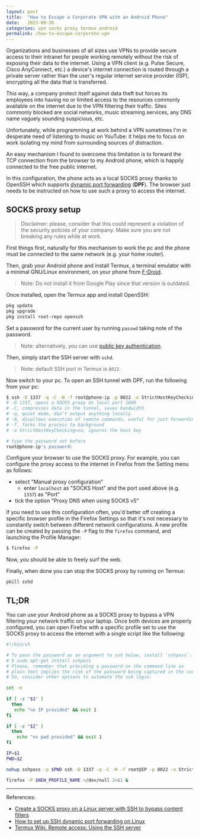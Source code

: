 ```yaml
---
layout: post
title:  "How to Escape a Corporate VPN with an Android Phone"
date:   2023-09-26
categories: vpn socks proxy termux android
permalink: /how-to-escape-corporate-vpn
---
```


Organizations and businesses of all sizes use VPNs to provide secure access to their intranet for people working remotely without the risk of exposing their data to the internet. Using a VPN client (e.g. Pulse Secure, Cisco AnyConnect, etc.) a device's internet connection is routed through a private server rather than the user's regular internet service provider (ISP), encrypting all the data that is transferred.  

This way, a company protect itself against data theft but forces its employees into having no or limited access to the resources commonly available on the internet due to the VPN filtering their traffic. Sites commonly blocked are social networks, music streaming services, any DNS name vaguely sounding suspicious, etc.

Unfortunately, while programming at work behind a VPN sometimes I'm in desperate need of listening to music on YouTube: it helps me to focus on work isolating my mind from surrounding sources of distraction.

An easy mechanism I found to overcome this limitation is to forward the TCP connection from the browser to my Android phone, which is happily connected to the free public internet.

In this configuration, the phone acts as a local SOCKS proxy thanks to OpenSSH which supports [dynamic port forwarding](https://en.wikipedia.org/wiki/Port_forwarding#Dynamic_port_forwarding) (**DPF**). The browser just needs to be instructed on how to use such a proxy to access the internet.

## SOCKS proxy setup

> Disclaimer: please, consider that this could represent a violation of the security policies of your company. Make sure you are not breaking any rules while at work.

First things first, naturally for this mechanism to work the pc and the phone must be connected to the same network (e.g. your home router). 

Then, grab your Android phone and install Termux, a terminal emulator with a minimal GNU/Linux environment, on your phone from [F-Droid](https://wiki.termux.com/wiki/Installing_from_F-Droid).

> Note: Do not install it from Google Play since that version is outdated.

Once installed, open the Termux app and install OpenSSH:
```bash
pkg update
pkg upgrade
pkg install root-repo openssh
```

Set a password for the current user by running `passwd` taking note of the password. 

> Note: alternatively, you can use [public key authentication](https://wiki.termux.com/wiki/Remote_Access#Setting_up_public_key_authentication).

Then, simply start the SSH server with `sshd`.

> Note: default SSH port in Termux is `8022`. 

Now switch to your pc.
To open an SSH tunnel with DPF, run the following from your pc:
```bash
$ ssh -D 1337 -q -C -N -f root@phone-ip -p 8022 -o StrictHostKeyChecking=no
# -D 1337, opens a SOCKS proxy on local port 1080
# -C, compresses data in the tunnel, saves bandwidth
# -q, quiet mode, don’t output anything locally
# -N, disallows execution of remote commands, useful for just forwarding ports
# -f, forks the process to background
# -o StrictHostKeyChecking=no, ignores the host key

# type the password set before
root@phone-ip's password: 
```

Configure your browser to use the SOCKS proxy. For example, you can configure the proxy access to the internet in Firefox from the Setting menu as follows:

- select "Manual proxy configuration"
    - enter `localhost` as "SOCKS Host" and the port used above (e.g. `1337`) as "Port"
- tick the option "Proxy DNS when using SOCKS v5"

If you need to use this configuration often, you'd better off creating a specific browser profile in the Firefox Settings so that it's not necessary to constantly switch between different network configurations. A new profile can be created by passing the `-P` flag to the `firefox` command, and launching the Profile Manager:

```bash
$ firefox -P
```

Now, you should be able to freely surf the web.

Finally, when done you can stop the SOCKS proxy by running on Termux:
```bash
pkill sshd
```

## TL;DR

You can use your Android phone as a SOCKS proxy to bypass a VPN filtering your network traffic on your laptop. Once both devices are properly configured, you can open Firefox with a specific profile set to use the SOCKS proxy to access the internet with a single script like the following:
```bash
#!/bin/sh

# To pass the password as an argument to ssh below, install `sshpass`:
# $ sudo apt-get install sshpass
# Please, remember that providing a password on the command line as 
# plain text implies the risk of the password being captured in the user's shell history.
# So, consider other options to automate the ssh login.

set -e
 
if [ -z "$1" ]
  then
   echo "no IP provided" && exit 1
fi

if [ -z "$2" ]
  then
    echo "no pwd provided" && exit 1
fi

IP=$1
PWD=$2

nohup sshpass -p $PWD ssh -D 1337 -q -C -N -f root@IP -p 8022 -o StrictHostKeyChecking=no

firefox -P $NEW_PROFILE_NAME >/dev/null 2>&1 &
```

---

References:
- [Create a SOCKS proxy on a Linux server with SSH to bypass content filters](https://ma.ttias.be/socks-proxy-linux-ssh-bypass-content-filters/)
- [How to set up SSH dynamic port forwarding on Linux](https://www.redhat.com/sysadmin/ssh-dynamic-port-forwarding)
- [Termux Wiki. Remote access: Using the SSH server](https://wiki.termux.com/wiki/Remote_Access#Using_the_SSH_server)
